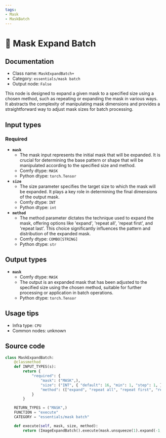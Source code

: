 ```yaml
---
tags:
- Mask
- MaskBatch
---
```


# 🔧 Mask Expand Batch
## Documentation
- Class name: `MaskExpandBatch+`
- Category: `essentials/mask batch`
- Output node: `False`

This node is designed to expand a given mask to a specified size using a chosen method, such as repeating or expanding the mask in various ways. It abstracts the complexity of manipulating mask dimensions and provides a straightforward way to adjust mask sizes for batch processing.
## Input types
### Required
- **`mask`**
    - The mask input represents the initial mask that will be expanded. It is crucial for determining the base pattern or shape that will be manipulated according to the specified size and method.
    - Comfy dtype: `MASK`
    - Python dtype: `torch.Tensor`
- **`size`**
    - The size parameter specifies the target size to which the mask will be expanded. It plays a key role in determining the final dimensions of the output mask.
    - Comfy dtype: `INT`
    - Python dtype: `int`
- **`method`**
    - The method parameter dictates the technique used to expand the mask, offering options like 'expand', 'repeat all', 'repeat first', and 'repeat last'. This choice significantly influences the pattern and distribution of the expanded mask.
    - Comfy dtype: `COMBO[STRING]`
    - Python dtype: `str`
## Output types
- **`mask`**
    - Comfy dtype: `MASK`
    - The output is an expanded mask that has been adjusted to the specified size using the chosen method, suitable for further processing or application in batch operations.
    - Python dtype: `torch.Tensor`
## Usage tips
- Infra type: `CPU`
- Common nodes: unknown


## Source code
```python
class MaskExpandBatch:
    @classmethod
    def INPUT_TYPES(s):
        return {
            "required": {
                "mask": ("MASK",),
                "size": ("INT", { "default": 16, "min": 1, "step": 1, }),
                "method": (["expand", "repeat all", "repeat first", "repeat last"],)
            }
        }

    RETURN_TYPES = ("MASK",)
    FUNCTION = "execute"
    CATEGORY = "essentials/mask batch"

    def execute(self, mask, size, method):
        return (ImageExpandBatch().execute(mask.unsqueeze(1).expand(-1,3,-1,-1), size, method)[0][:,0,:,:],)

```
